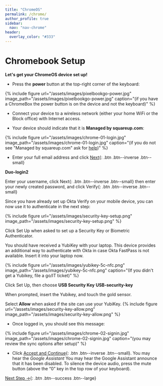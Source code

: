 ```yaml
---
title: "ChromeOS"
permalink: /chrome/
author_profile: true
sidebar:
  nav: "nav-chrome"
header:
  overlay_color: "#333"
---
```

# Chromebook Setup

__Let's get your ChromeOS device set up!__

* Press the __power__ button at the top-right corner of the keyboard: 

{% include figure url="/assets/images/pixelbookgo-power.jpg" image_path="/assets/images/pixelbookgo-power.jpg" caption="(if you have a ChromeBox the power button is on the device and not the keyboard)" %}

* Connect your device to a wireless network (either your home WiFi or the Block office) with Internet access.

* Your device should indicate that it is __Managed by squareup.com__:

{% include figure url="/assets/images/chrome-01-login.jpg" image_path="/assets/images/chrome-01-login.jpg" caption="(if you do not see &quot;Managed by squareup.com&quot; ask for [help](/help))" %}

* Enter your full email address and click [Next](#duo){: .btn .btn--inverse .btn--small}

**Duo-login2**

Enter your username, click Next{: .btn .btn--inverse .btn--small} then enter your newly created password, and click Verify{: .btn .btn--inverse .btn--small}

Since you have already set up Okta Verify on your mobile device, you can now use it to authenticate in the next step: 

{% include figure url="/assets/images/security-key-setup.png" image_path="/assets/images/security-key-setup.png" %}

Click Set Up when asked to set up a Security Key or Biometric Authenticator. 

You should have received a YubiKey with your laptop. This device provides an additional way to authenticate with Okta in case Okta FastPass is not available. Insert it into your laptop now. 

{% include figure url="/assets/images/yubikey-5c-nfc.png" image_path="/assets/images/yubikey-5c-nfc.png" caption="(If you didn't get a Yubikey, file a go/IT ticket)" %}

Click Set Up, then choose __USB Security Key__
**USB-security-key**

When prompted, insert the Yubikey, and touch the gold sensor. 

Select __Allow__ when asked if the site can use your YubiKey.
{% include figure url="/assets/images/security-key-allow.png" image_path="/assets/images/security-key-allow.png" %}


* Once logged in, you should see this message:

{% include figure url="/assets/images/chrome-02-signin.jpg" image_path="/assets/images/chrome-02-signin.jpg" caption="(you may review the sync options after setup)" %}

* Click [Accept and Continue](#ready){: .btn .btn--inverse .btn--small}. You may hear the _Google Assistant_ You may hear the Google Assistant announce that it has been disabled. To silence the device audio, press the mute button (above the “0” key in the top row of your keyboard). 

[Next Step &rarr;](/chrome-browser/){: .btn .btn--success .btn--large}
